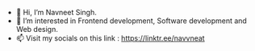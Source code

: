 - 👋 Hi, I’m Navneet Singh.
- 👀 I’m interested in Frontend development, Software development and Web design.
- 📫 Visit my socials on this link : https://linktr.ee/navvneat

<!---
navneet-mufc/navneet-mufc is a ✨ special ✨ repository because its `README.md` (this file) appears on your GitHub profile.
You can click the Preview link to take a look at your changes.
--->
